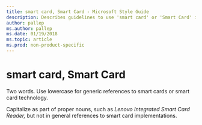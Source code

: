 ```yaml
---
title: smart card, Smart Card - Microsoft Style Guide
description: Describes guidelines to use 'smart card' or 'Smart Card' in Microsoft documents. Two words.
author: pallep
ms.author: pallep
ms.date: 01/19/2018
ms.topic: article
ms.prod: non-product-specific
---
```


# smart card, Smart Card

Two words. Use lowercase for generic references to smart cards or smart card technology. 

Capitalize as part of proper nouns, such as *Lenovo* *Integrated* *Smart Card Reader,* but not in general references to smart card implementations.
